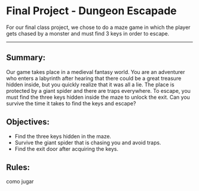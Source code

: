# Final Project - Dungeon Escapade 

For our final class project, we chose to do a maze game in which the player gets chased by a monster and must find 3 keys in order to escape.

---

## Summary:
Our game takes place in a medieval fantasy world. You are an adventurer who enters a labyrinth after hearing that there could be a great treasure hidden inside, but you quickly realize that it was all a lie. The place is protected by a giant spider and there are traps everywhere.  To escape, you must find the three keys hidden inside the maze to unlock the exit. Can you survive the time it takes to find the keys and escape?

## Objectives:
- Find the three keys hidden in the maze.
- Survive the giant spider that is chasing you and avoid traps.
- Find the exit door after acquiring the keys.


## Rules:
como jugar

